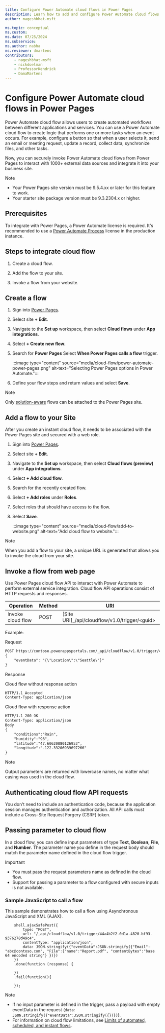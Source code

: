 ```yaml
---
title: Configure Power Automate cloud flows in Power Pages
description: Learn how to add and configure Power Automate cloud flows on Power Pages.
author: nageshbhat-msft

ms.topic: conceptual
ms.custom: 
ms.date: 07/25/2024
ms.subservice: 
ms.author: nabha
ms.reviewer: dmartens
contributors:
    - nageshbhat-msft
    - nickdoelman
    - ProfessorKendrick
    - DanaMartens
---
```


# Configure Power Automate cloud flows in Power Pages

Power Automate cloud flow allows users to create automated workflows between different applications and services. You can use a Power Automate cloud flow to create logic that performs one or more tasks when an event occurs. For example, configure a button so that when a user selects it, send an email or meeting request, update a record, collect data, synchronize files, and other tasks.

Now, you can securely invoke Power Automate cloud flows from Power Pages to interact with 1000+ external data sources and integrate it into your business site.

> [!NOTE]
> - Your Power Pages site version must be 9.5.4.xx or later for this feature to work.
> - Your starter site package version must be 9.3.2304.x or higher.

## Prerequisites

To integrate with Power Pages, a Power Automate license is required. It's recommended to use a [Power Automate Process](/power-platform/admin/power-automate-licensing/types?tabs=power-automate-premium%2Cpower-automate-process%2Cconnector-types#power-automate-process) license in the production instance.

## Steps to integrate cloud flow

1. Create a cloud flow.

1. Add the flow to your site.

1. Invoke a flow from your website.

## Create a flow

1. Sign into [Power Pages](https://make.powerpages.microsoft.com/).

1. Select site **+ Edit**.

1. Navigate to the **Set up** workspace, then select **Cloud flows** under **App integrations**.

1. Select **+ Create new flow**.

1. Search for **Power Pages** Select **When Power Pages calls a flow** trigger.

    :::image type="content" source="media/cloud-flow/power-automate-power-pages.png" alt-text="Selecting Power Pages options in Power Automate.":::

1. Define your flow steps and return values and select **Save**.

> [!NOTE]
> Only [solution-aware](/power-automate/overview-solution-flows) flows can be attached to the Power Pages site.

## Add a flow to your Site

After you create an instant cloud flow, it needs to be associated with the Power Pages site and secured with a web role.

1. Sign into [Power Pages](https://make.powerpages.microsoft.com/).

1. Select site **+ Edit**.

1. Navigate to the **Set up** workspace, then select **Cloud flows (preview)** under **App integrations**.

1. Select **+ Add cloud flow**.

1. Search for the recently created flow.

1. Select **+ Add roles** under **Roles**.

1. Select roles that should have access to the flow.

1. Select **Save**.

    :::image type="content" source="media/cloud-flow/add-to-website.png" alt-text="Add cloud flow to website.":::

> [!NOTE]
> When you add a flow to your site, a unique URL is generated that allows you to invoke the cloud from your site.

## Invoke a flow from web page

Use Power Pages cloud flow API to interact with Power Automate to perform external service integration. Cloud flow API operations consist of HTTP requests and responses.

| Operation         | Method | URI                                                    |
|-------------------|--------|--------------------------------------------------------|
| Invoke cloud flow | POST   | \[Site URI\]\_/api/cloudflow/v1.0/trigger/&lt;guid&gt; |

Example:

Request

```html
POST https://contoso.powerappsportals.com/_api/cloudflow/v1.0/trigger/4d22a1a2-8a67-e681-9985-3f36acfb8ed4
{
    "eventData": "{\"Location\":\"Seattle\"}"
}
``` 

Response

Cloud flow without response action

```html
HTTP/1.1 Accepted
Content-Type: application/json
```

Cloud flow with response action

```html
HTTP/1.1 200 OK
Content-Type: application/json
Body
{
    "conditions":"Rain",
    "humidity":"93",
    "latitude":"47.60620880126953",
    "longitude":"-122.33206939697266"
}
```

> [!NOTE] 
> Output parameters are returned with lowercase names, no matter what casing was used in the cloud flow.

## Authenticating cloud flow API requests

You don't need to include an authentication code, because the application session manages authentication and authorization. All API calls must include a Cross-Site Request Forgery (CSRF) token.

## Passing parameter to cloud flow

In a cloud flow, you can define input parameters of type **Text**, **Boolean**, **File**, and **Number**. The parameter name you define in the request body should match the parameter name defined in the cloud flow trigger. 

> [!IMPORTANT]
> - You must pass the request parameters name as defined in the cloud flow.
> - Support for passing a parameter to a flow configured with secure inputs is not available.

### Sample JavaScript to call a flow

This sample demonstrates how to call a flow using Asynchronous JavaScript and XML (AJAX).
 
```
    shell.ajaxSafePost({
        type: "POST",
        url: "/_api/cloudflow/v1.0/trigger/44a4b2f2-0d1a-4820-bf93-9376278d49c4",
        contentType: "application/json",
        data: JSON.stringify({"eventData":JSON.stringify({"Email": "abc@contoso.com", "File":{"name":"Report.pdf", "contentBytes":"base 64 encoded string"} })})
    })
    .done(function (response) {
    
    })
    .fail(function(){
    
    });
```
> [!NOTE] 
> - If no input parameter is defined in the trigger, pass a payload with empty eventData in the request (`data: JSON.stringify({"eventData":JSON.stringify({})})`).
> - For information on cloud flow limitations, see [Limits of automated, scheduled, and instant flows](/power-automate/limits-and-config).
